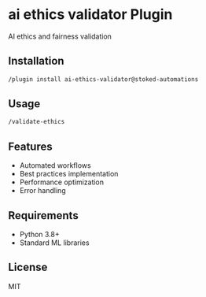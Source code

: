 # ai ethics validator Plugin

AI ethics and fairness validation

## Installation

```bash
/plugin install ai-ethics-validator@stoked-automations
```

## Usage

```bash
/validate-ethics
```

## Features

- Automated workflows
- Best practices implementation
- Performance optimization
- Error handling

## Requirements

- Python 3.8+
- Standard ML libraries

## License

MIT
